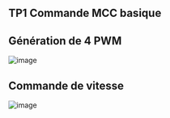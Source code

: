## TP1 Commande MCC basique
## Génération de 4 PWM

![image](https://github.com/user-attachments/assets/595a7202-ebe4-4573-9a65-71ace011c0eb)
##  Commande de vitesse
![image](https://github.com/user-attachments/assets/fc4c3920-518f-4363-8949-afcde5f18c99)
